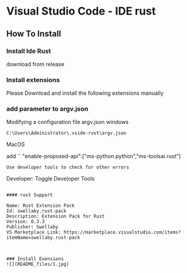 # Visual Studio Code - IDE rust

## How To Install
### Install Ide Rust
download from release
### Install extensions
Please Download and install the following extensions manually
### add parameter to argv.json
Modifying a configuration file argv.json
windows
```
C:\Users\Administrator\.vside-rust\argv.json
```
MacOS

add
``
"enable-proposed-api":["ms-python.python","ms-toolsai.rust"]
```
Use developer tools to check for other errors
```
Developer: Toggle Developer Tools
```

#### rust Support

Name: Rust Extension Pack
Id: swellaby.rust-pack
Description: Extension Pack for Rust
Version: 0.3.3
Publisher: Swellaby
VS Marketplace Link: https://marketplace.visualstudio.com/items?itemName=swellaby.rust-pack



### Install Exensions
![](README_files/1.jpg)
